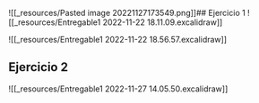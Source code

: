 ![[_resources/Pasted image 20221127173549.png]]## Ejercicio 1
![[_resources/Entregable1 2022-11-22 18.11.09.excalidraw]]

![[_resources/Entregable1 2022-11-22 18.56.57.excalidraw]]

## Ejercicio 2
![[_resources/Entregable1 2022-11-27 14.05.50.excalidraw]]